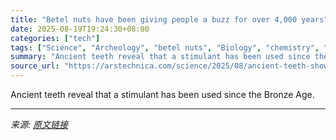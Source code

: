 ```yaml
---
title: "Betel nuts have been giving people a buzz for over 4,000 years"
date: 2025-08-19T19:24:30+08:00
categories: ["tech"]
tags: ["Science", "Archeology", "betel nuts", "Biology", "chemistry", "drugs", "stimulants"]
summary: "Ancient teeth reveal that a stimulant has been used since the Bronze Age."
source_url: "https://arstechnica.com/science/2025/08/ancient-teeth-show-people-were-getting-high-off-betel-nuts-4000-years-ago/"
---
```


Ancient teeth reveal that a stimulant has been used since the Bronze Age.

---

*来源: [原文链接](https://arstechnica.com/science/2025/08/ancient-teeth-show-people-were-getting-high-off-betel-nuts-4000-years-ago/)*

